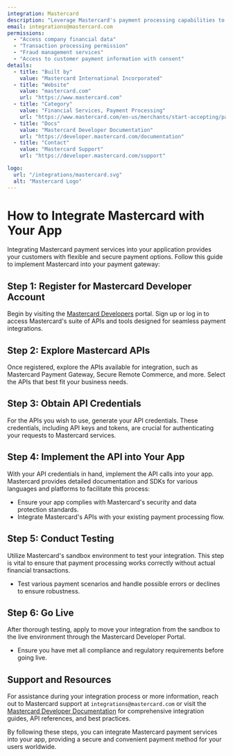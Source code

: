```yaml
---
integration: Mastercard
description: "Leverage Mastercard's payment processing capabilities to offer a wide range of payment options, enhancing customer convenience and security."
email: integrations@mastercard.com
permissions:
  - "Access company financial data"
  - "Transaction processing permission"
  - "Fraud management services"
  - "Access to customer payment information with consent"
details:
  - title: "Built by"
    value: "Mastercard International Incorporated"
  - title: "Website"
    value: "mastercard.com"
    url: "https://www.mastercard.com"
  - title: "Category"
    value: "Financial Services, Payment Processing"
    url: "https://www.mastercard.com/en-us/merchants/start-accepting/payment-gateway.html"
  - title: "Docs"
    value: "Mastercard Developer Documentation"
    url: "https://developer.mastercard.com/documentation"
  - title: "Contact"
    value: "Mastercard Support"
    url: "https://developer.mastercard.com/support"

logo:
  url: "/integrations/mastercard.svg"
  alt: "Mastercard Logo"
---
```


# How to Integrate Mastercard with Your App

Integrating Mastercard payment services into your application provides your customers with flexible and secure payment options. Follow this guide to implement Mastercard into your payment gateway:

## Step 1: Register for Mastercard Developer Account

Begin by visiting the [Mastercard Developers](https://developer.mastercard.com/) portal. Sign up or log in to access Mastercard's suite of APIs and tools designed for seamless payment integrations.

## Step 2: Explore Mastercard APIs

Once registered, explore the APIs available for integration, such as Mastercard Payment Gateway, Secure Remote Commerce, and more. Select the APIs that best fit your business needs.

## Step 3: Obtain API Credentials

For the APIs you wish to use, generate your API credentials. These credentials, including API keys and tokens, are crucial for authenticating your requests to Mastercard services.

## Step 4: Implement the API into Your App

With your API credentials in hand, implement the API calls into your app. Mastercard provides detailed documentation and SDKs for various languages and platforms to facilitate this process:

- Ensure your app complies with Mastercard's security and data protection standards.
- Integrate Mastercard's APIs with your existing payment processing flow.

## Step 5: Conduct Testing

Utilize Mastercard's sandbox environment to test your integration. This step is vital to ensure that payment processing works correctly without actual financial transactions.

- Test various payment scenarios and handle possible errors or declines to ensure robustness.

## Step 6: Go Live

After thorough testing, apply to move your integration from the sandbox to the live environment through the Mastercard Developer Portal.

- Ensure you have met all compliance and regulatory requirements before going live.

## Support and Resources

For assistance during your integration process or more information, reach out to Mastercard support at `integrations@mastercard.com` or visit the [Mastercard Developer Documentation](https://developer.mastercard.com/documentation) for comprehensive integration guides, API references, and best practices.

By following these steps, you can integrate Mastercard payment services into your app, providing a secure and convenient payment method for your users worldwide.
